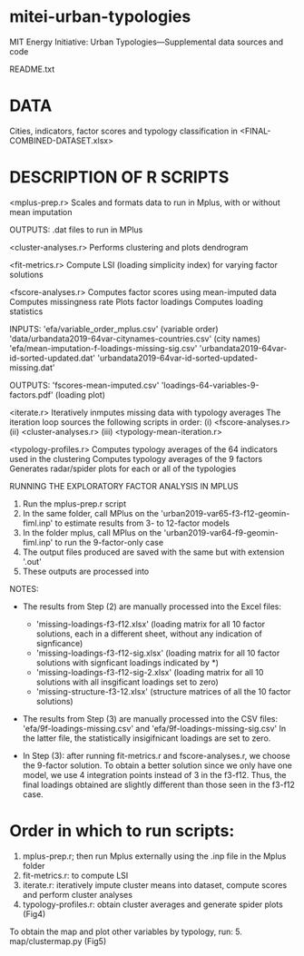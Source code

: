 # mitei-urban-typologies
MIT Energy Initiative: Urban Typologies—Supplemental data sources and code 

README.txt

# DATA
Cities, indicators, factor scores and typology classification in <FINAL-COMBINED-DATASET.xlsx>

# DESCRIPTION OF R SCRIPTS
<mplus-prep.r>
Scales and formats data to run in Mplus, with or without mean imputation

OUTPUTS:
	.dat files to run in MPlus

<cluster-analyses.r>
Performs clustering and plots dendrogram

<fit-metrics.r>
Compute LSI (loading simplicity index) for varying factor solutions

<fscore-analyses.r>
Computes factor scores using mean-imputed data
Computes missingness rate
Plots factor loadings
Computes loading statistics

INPUTS:
	'efa/variable_order_mplus.csv' (variable order)
	'data/urbandata2019-64var-citynames-countries.csv' (city names)
	'efa/mean-imputation-<num-fac>f-loadings-missing-sig.csv'
	'urbandata2019-64var-id-sorted-updated.dat'
	'urbandata2019-64var-id-sorted-updated-missing.dat'
	
OUTPUTS: 
	'fscores-mean-imputed.csv'
	'loadings-64-variables-9-factors.pdf' (loading plot)


<iterate.r>
Iteratively inmputes missing data with typology averages
The iteration loop sources the following scripts in order: 
	(i)   <fscore-analyses.r>
	(ii)  <cluster-analyses.r>
	(iii) <typology-mean-iteration.r>


<typology-profiles.r>
Computes typology averages of the 64 indicators used in the clustering
Computes typology averages of the 9 factors
Generates radar/spider plots for each or all of the typologies

RUNNING THE EXPLORATORY FACTOR ANALYSIS IN MPLUS
1) Run the mplus-prep.r script
2) In the same folder, call MPlus on the 'urban2019-var65-f3-f12-geomin-fiml.inp' to estimate results from 3- to 12-factor models
3) In the folder mplus, call MPlus on the 'urban2019-var64-f9-geomin-fiml.inp' to run the 9-factor-only case
4) The output files produced are saved with the same but with extension '.out'
5) These outputs are processed into

NOTES: 
- The results from Step (2) are manually processed into the Excel files:
	- 'missing-loadings-f3-f12.xlsx' (loading matrix for all 10 factor solutions, each in a different sheet, without any indication of signficance)
	- 'missing-loadings-f3-f12-sig.xlsx' (loading matrix for all 10 factor solutions with signficant loadings indicated by *)
	- 'missing-loadings-f3-f12-sig-2.xlsx' (loading matrix for all 10 solutions with all insgificant loadings set to zero)
	- 'missing-structure-f3-12.xlsx' (structure matrices of all the 10 factor solutions)
	
- The results from Step (3) are manually processed into the CSV files: 'efa/9f-loadings-missing.csv' and 'efa/9f-loadings-missing-sig.csv'
In the latter file, the statistically insigifnicant loadings are set to zero.

- In Step (3): after running fit-metrics.r and fscore-analyses.r, we choose the 9-factor solution.
To obtain a better solution since we only have one model, we use 4 integration points instead of 3 in the f3-f12.
Thus, the final loadings obtained are slightly different than those seen in the f3-f12 case.


# Order in which to run scripts:
1. mplus-prep.r; then run Mplus externally using the .inp file in the Mplus folder
2. fit-metrics.r: to compute LSI
3. iterate.r: iteratively impute cluster means into dataset, compute scores and perform cluster analyses
4. typology-profiles.r: obtain cluster averages and generate spider plots (Fig4)

To obtain the map and plot other variables by typology, run:
5. map/clustermap.py (Fig5)